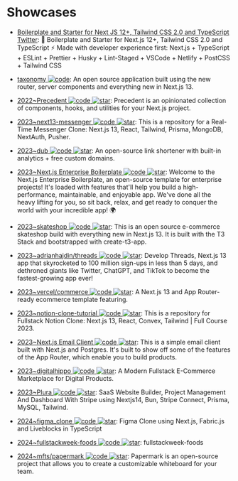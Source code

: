 # Showcases



- [Boilerplate and Starter for Next JS 12+, Tailwind CSS 2.0 and TypeScript Twitter](https://github.com/ixartz/Next-js-Boilerplate): 🚀 Boilerplate and Starter for Next.js 12+, Tailwind CSS 2.0 and TypeScript ⚡️ Made with developer experience first: Next.js + TypeScript + ESLint + Prettier + Husky + Lint-Staged + VSCode + Netlify + PostCSS + Tailwind CSS

- [taxonomy ![code](https://ng-tech.icu/assets/code.svg)](https://github.com/shadcn/taxonomy): An open source application built using the new router, server components and everything new in Next.js 13.

- [2022~Precedent ![code](https://ng-tech.icu/assets/code.svg) ![star](https://img.shields.io/github/stars/steven-tey/precedent)](https://github.com/steven-tey/precedent): Precedent is an opinionated collection of components, hooks, and utilities for your Next.js project.

- [2023~next13-messenger ![code](https://ng-tech.icu/assets/code.svg) ![star](https://img.shields.io/github/stars/AntonioErdeljac/next13-messenger)](https://github.com/AntonioErdeljac/next13-messenger): This is a repository for a Real-Time Messenger Clone: Next.js 13, React, Tailwind, Prisma, MongoDB, NextAuth, Pusher.

- [2023~dub ![code](https://ng-tech.icu/assets/code.svg) ![star](https://img.shields.io/github/stars/steven-tey/dub)](https://github.com/steven-tey/dub): An open-source link shortener with built-in analytics + free custom domains.

- [2023~Next.js Enterprise Boilerplate ![code](https://ng-tech.icu/assets/code.svg) ![star](https://img.shields.io/github/stars/Blazity/next-enterprise)](https://github.com/Blazity/next-enterprise): Welcome to the Next.js Enterprise Boilerplate, an open-source template for enterprise projects! It's loaded with features that'll help you build a high-performance, maintainable, and enjoyable app. We've done all the heavy lifting for you, so sit back, relax, and get ready to conquer the world with your incredible app! 🌍

- [2023~skateshop ![code](https://ng-tech.icu/assets/code.svg) ![star](https://img.shields.io/github/stars/sadmann7/skateshop)](https://github.com/sadmann7/skateshop): This is an open source e-commerce skateshop build with everything new in Next.js 13. It is built with the T3 Stack and bootstrapped with create-t3-app.

- [2023~adrianhajdin/threads ![code](https://ng-tech.icu/assets/code.svg) ![star](https://img.shields.io/github/stars/adrianhajdin/threads)](https://github.com/adrianhajdin/threads): Develop Threads, Next.js 13 app that skyrocketed to 100 million sign-ups in less than 5 days, and dethroned giants like Twitter, ChatGPT, and TikTok to become the fastest-growing app ever!

- [2023~vercel/commerce ![code](https://ng-tech.icu/assets/code.svg) ![star](https://img.shields.io/github/stars/vercel/commerce)](https://github.com/vercel/commerce): A Next.js 13 and App Router-ready ecommerce template featuring.

- [2023~notion-clone-tutorial ![code](https://ng-tech.icu/assets/code.svg) ![star](https://img.shields.io/github/stars/AntonioErdeljac/notion-clone-tutorial)](https://github.com/AntonioErdeljac/notion-clone-tutorial): This is a repository for Fullstack Notion Clone: Next.js 13, React, Convex, Tailwind | Full Course 2023.

- [2023~Next.js Email Client ![code](https://ng-tech.icu/assets/code.svg) ![star](https://img.shields.io/github/stars/leerob/nextjs-postgres-email-client)](https://github.com/leerob/nextjs-postgres-email-client): This is a simple email client built with Next.js and Postgres. It's built to show off some of the features of the App Router, which enable you to build products.

- [2023~digitalhippo ![code](https://ng-tech.icu/assets/code.svg) ![star](https://img.shields.io/github/stars/joschan21/digitalhippo)](https://github.com/joschan21/digitalhippo): A Modern Fullstack E-Commerce Marketplace for Digital Products.

- [2023~Plura ![code](https://ng-tech.icu/assets/code.svg) ![star](https://img.shields.io/github/stars/webprodigies/plura-production)](https://github.com/webprodigies/plura-production): SaaS Website Builder, Project Management And Dashboard With Stripe using Nextjs14, Bun, Stripe Connect, Prisma, MySQL, Tailwind.

- [2024~figma_clone ![code](https://ng-tech.icu/assets/code.svg) ![star](https://img.shields.io/github/stars/adrianhajdin/figma_clone)](https://github.com/adrianhajdin/figma_clone): Figma Clone using Next.js, Fabric.js and Liveblocks in TypeScript

- [2024~fullstackweek-foods ![code](https://ng-tech.icu/assets/code.svg) ![star](https://img.shields.io/github/stars/felipemotarocha/fullstackweek-foods)](https://github.com/felipemotarocha/fullstackweek-foods): fullstackweek-foods

- [2024~mfts/papermark ![code](https://ng-tech.icu/assets/code.svg) ![star](https://img.shields.io/github/stars/mfts/papermark)](https://github.com/mfts/papermark): Papermark is an open-source project that allows you to create a customizable whiteboard for your team.
